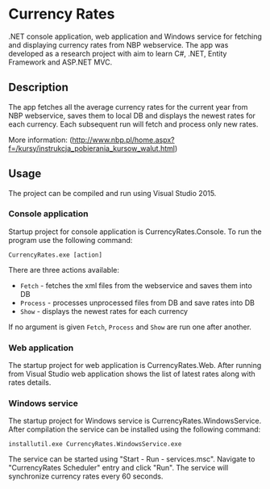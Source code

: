 # Currency Rates
.NET console application, web application and Windows service for fetching and displaying currency rates from NBP webservice. The app was developed as a research project with aim to learn C#, .NET, Entity Framework and ASP.NET MVC.

## Description
The app fetches all the average currency rates for the current year from NBP webservice, saves them to local DB and displays the newest rates for each currency. Each subsequent run will fetch and process only new rates.

More information: (http://www.nbp.pl/home.aspx?f=/kursy/instrukcja_pobierania_kursow_walut.html)

## Usage
The project can be compiled and run using Visual Studio 2015. 

### Console application
Startup project for console application is CurrencyRates.Console. To run the program use the following command:

```
CurrencyRates.exe [action]
```

There are three actions available:
- ```Fetch``` - fetches the xml files from the webservice and saves them into DB
- ```Process``` - processes unprocessed files from DB and save rates into DB
- ```Show``` - displays the newest rates for each currency

If no argument is given ```Fetch```, ```Process``` and ```Show``` are run one after another.

### Web application
The startup project for web application is CurrencyRates.Web. After running from Visual Studio web application shows the list of latest rates along with rates details.  

### Windows service
The startup project for Windows service is CurrencyRates.WindowsService. After compilation the service can be installed using the following command:

```
installutil.exe CurrencyRates.WindowsService.exe
```

The service can be started using "Start - Run - services.msc". Navigate to "CurrencyRates Scheduler" entry and click "Run". The service will synchronize currency rates every 60 seconds.



